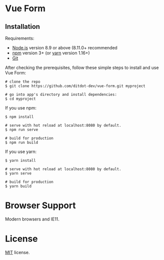 # Vue Form

## Installation

Requirements:

* [Node.js](https://nodejs.org/en/) version 8.9 or above (8.11.0+ recommended
* [npm](https://www.npmjs.com/get-npm) version 3+ (or [yarn](https://yarnpkg.com/lang/en/docs/install/) version 1.16+)
* [Git](https://git-scm.com/)

After checking the prerequisites, follow these simple steps to install and use Vue Form:

```
# clone the repo
$ git clone https://github.com/ditdot-dev/vue-form.git myproject

# go into app's directory and install dependencies:
$ cd myproject
```

If you use npm:

```
$ npm install

# serve with hot reload at localhost:8080 by default.
$ npm run serve

# build for production
$ npm run build
```

If you use yarn:

```
$ yarn install

# serve with hot reload at localhost:8080 by default.
$ yarn serve

# build for production
$ yarn build
```

# Browser Support

Modern browsers and IE11.

# License

[MIT](https://github.com/ditdot-dev/vue-form/blob/master/LICENSE) license.
